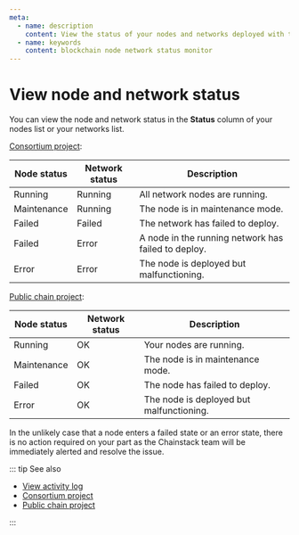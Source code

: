 ```yaml
---
meta:
  - name: description
    content: View the status of your nodes and networks deployed with the Chainstack managed blockchain services.
  - name: keywords
    content: blockchain node network status monitor
---
```


# View node and network status

You can view the node and network status in the **Status** column of your nodes list or your networks list.

[Consortium project](/glossary/consortium-project):

| Node status | Network status | Description                                        |
|-------------|----------------|----------------------------------------------------|
| Running     | Running        | All network nodes are running.                     |
| Maintenance | Running        | The node is in maintenance mode.                   |
| Failed      | Failed         | The network has failed to deploy.                  |
| Failed      | Error          | A node in the running network has failed to deploy.|
| Error       | Error          | The node is deployed but malfunctioning.           |

[Public chain project](/glossary/public-chain-project):

| Node status | Network status | Description                              |
|-------------|----------------|------------------------------------------|
| Running     | OK             | Your nodes are running.                  |
| Maintenance | OK             | The node is in maintenance mode.         |
| Failed      | OK             | The node has failed to deploy.           |
| Error       | OK             | The node is deployed but malfunctioning. |

In the unlikely case that a node enters a failed state or an error state, there is no action required on your part as the Chainstack team will be immediately alerted and resolve the issue.

::: tip See also

* [View activity log](/platform/view-activity-log)
* [Consortium project](/glossary/consortium-project)
* [Public chain project](/glossary/public-chain-project)

:::

